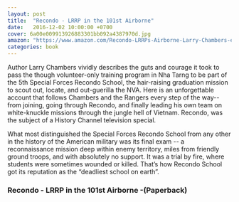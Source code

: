 ```yaml
---
layout: post
title:  "Recondo - LRRP in the 101st Airborne"
date:   2016-12-02 10:00:00 +0700
cover: 6a00e009913926883301bb092a4387970d.jpg
amazon: "https://www.amazon.com/Recondo-LRRPs-Airborne-Larry-Chambers-ebook/dp/B0049P1M0O/ref=asap_bc?ie=UTF8"
categories: book
---
```


Author Larry Chambers vividly describes the guts and courage it took to pass the though volunteer-only training program in Nha Tarng to be part of the 5th Special Forces Recondo School, the hair-raising graduation mission to scout out, locate, and out-guerilla the NVA. Here is an unforgettable account that follows Chambers and the Rangers every step of the way--from joining, going through Recondo, and finally leading his own team on white-knuckle missions through the jungle hell of Vietnam. Recondo, was the subject of a History Channel television special.  

What most distinguished the Special Forces Recondo School from any other in the history of the American military was its final exam -- a reconnaissance mission deep within enemy territory, miles from friendly ground troops, and with absolutely no support.  It was a trial by fire, where students were sometimes wounded or killed.  That’s how Recondo School got its reputation as the “deadliest school on earth”.  

### Recondo - LRRP in the 101st Airborne -(Paperback)

<a class="btn btn-amazon" href="https://www.amazon.com/Recondo-LRRPs-Airborne-Larry-Chambers-ebook/dp/B0049P1M0O/ref=asap_bc?ie=UTF8" target="_blank">
  <img src="{{ site.url }}/images/amazon-underground-app-us-white.png" alt="">
</a>
